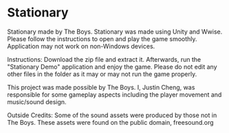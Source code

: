 # Stationary
Stationary made by The Boys. Stationary was made using Unity and Wwise. Please follow the instructions to open and play the game smoothly. Application may not work on non-Windows devices.

Instructions: Download the zip file and extract it. Afterwards, run the "Stationary Demo" application and enjoy the game. Please do not edit any other files in the folder as it may or may not run the game properly.

This project was made possible by The Boys. I, Justin Cheng, was responsible for some gameplay aspects including the player movement and music/sound design. 

Outside Credits: Some of the sound assets were produced by those not in The Boys. These assets were found on the public domain, freesound.org
